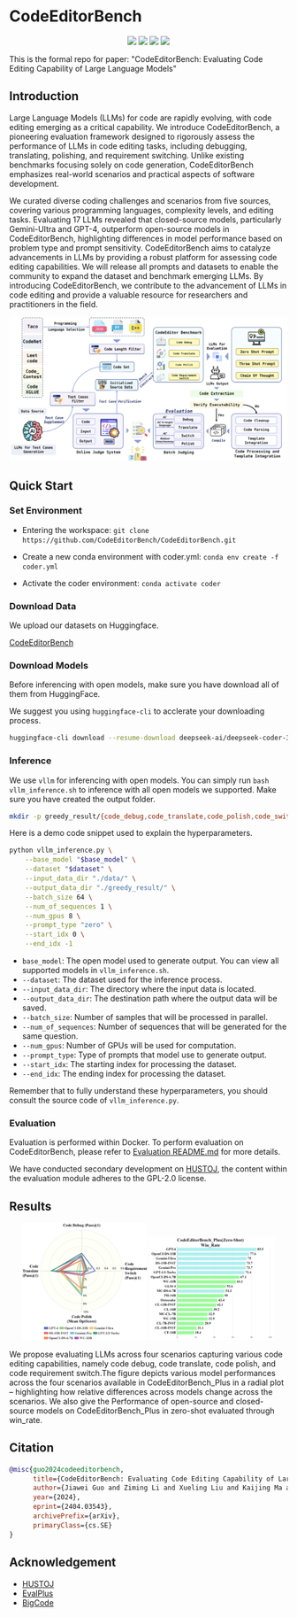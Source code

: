 # CodeEditorBench

<p align="center">
    <a href="https://codeeditorbench.github.io"><img src="https://img.shields.io/badge/🏠-Home Page-8A2BE2"></a>
    <a href="https://arxiv.org/pdf/2404.03543.pdf"><img src="https://img.shields.io/badge/Paper-Arxiv-red"></a>
    <a href="https://huggingface.co/datasets/m-a-p/CodeEditorBench"><img src="https://img.shields.io/badge/🤗%20Hugging%20Face-CodeEditorBench-yellow"></a>
    <a href="https://github.com/CodeEditorBench/CodeEditorBench/blob/main/LICENSE"><img src="https://img.shields.io/badge/LICENSE-Apache--2.0-green"></a>
</p>

This is the formal repo for paper: "CodeEditorBench: Evaluating Code Editing Capability of Large Language Models"



## Introduction

Large Language Models (LLMs) for code are rapidly evolving, with code editing emerging as a critical capability. We introduce CodeEditorBench, a pioneering evaluation framework designed to rigorously assess the performance of LLMs in code editing tasks, including debugging, translating, polishing, and requirement switching. Unlike existing benchmarks focusing solely on code generation, CodeEditorBench emphasizes real-world scenarios and practical aspects of software development.

We curated diverse coding challenges and scenarios from five sources, covering various programming languages, complexity levels, and editing tasks. Evaluating 17 LLMs revealed that closed-source models, particularly Gemini-Ultra and GPT-4, outperform open-source models in CodeEditorBench, highlighting differences in model performance based on problem type and prompt sensitivity. CodeEditorBench aims to catalyze advancements in LLMs by providing a robust platform for assessing code editing capabilities. We will release all prompts and datasets to enable the community to expand the dataset and benchmark emerging LLMs. By introducing CodeEditorBench, we contribute to the advancement of LLMs in code editing and provide a valuable resource for researchers and practitioners in the field. 

<p align="center">
<img width="1000px" alt="CodeEditorBench" src="./mdPICs/tech_route.png">
</p>



## Quick Start

### Set Environment

- Entering the workspace: `git clone https://github.com/CodeEditorBench/CodeEditorBench.git`

- Create a new conda environment with coder.yml: `conda env create -f coder.yml`
- Activate the coder environment: `conda activate coder`

### Download Data

We upload our datasets on Huggingface.

[CodeEditorBench](https://huggingface.co/datasets/m-a-p/CodeEditorBench)

### Download Models

Before inferencing with open models, make sure you have download all of them from HuggingFace.

We suggest you using `huggingface-cli` to acclerate your downloading process.

```bash
huggingface-cli download --resume-download deepseek-ai/deepseek-coder-33b-instruct --local-dir ./model/deepseek-coder-33b-instruct
```

### Inference

We use `vllm` for inferencing with open models. You can simply run `bash vllm_inference.sh` to inference with all open models we supported. Make sure you have created the output folder.

```bash
mkdir -p greedy_result/{code_debug,code_translate,code_polish,code_switch}
```

Here is a demo code snippet used to explain the hyperparameters.

```bash
python vllm_inference.py \
    --base_model "$base_model" \
    --dataset "$dataset" \
    --input_data_dir "./data/" \
    --output_data_dir "./greedy_result/" \
    --batch_size 64 \
    --num_of_sequences 1 \
    --num_gpus 8 \
    --prompt_type "zero" \
    --start_idx 0 \
    --end_idx -1
```

- `base_model`: The open model used to generate output. You can view all supported models in `vllm_inference.sh`.
- `--dataset`: The dataset used for the inference process.
- `--input_data_dir`: The directory where the input data is located.
- `--output_data_dir`: The destination path where the output data will be saved.
- `--batch_size`: Number of samples that will be processed in parallel.
- `--num_of_sequences`: Number of sequences that will be generated for the same question.
- `--num_gpus`: Number of GPUs will be used for computation.
- `--prompt_type`: Type of prompts that model use to generate output.
- `--start_idx`: The starting index for processing the dataset.
- `--end_idx`: The ending index for processing the dataset.

Remember that to fully understand these hyperparameters, you should consult the source code of `vllm_inference.py`.

### Evaluation

Evaluation is performed within Docker. To perform evaluation on CodeEditorBench, please refer to [Evaluation README.md](https://github.com/CodeEditorBench/CodeEditorBench/blob/main/evaluation/README.md) for more details.

We have conducted secondary development on [HUSTOJ](https://github.com/zhblue/hustoj), the content within the evaluation module adheres to the GPL-2.0 license.



## Results

<div style="text-align: center;">
    <img src="./mdPICs/Models-Zero Shot.png" class="result"
    width="45%" />
    <img src="./mdPICs/win_rate_zero.png" class="result"
    width="45%" />
</div>

We propose evaluating LLMs across four scenarios capturing various code editing capabilities, namely code debug, code translate, code polish, and code requirement switch.The figure depicts various model performances across the four scenarios available in CodeEditorBench\_Plus in a radial plot – highlighting how relative differences across models change across the scenarios. We also give the Performance of open-source and closed-source models on CodeEditorBench\_Plus in zero-shot evaluated through win\_rate.



## Citation

```bibtex
@misc{guo2024codeeditorbench,
      title={CodeEditorBench: Evaluating Code Editing Capability of Large Language Models}, 
      author={Jiawei Guo and Ziming Li and Xueling Liu and Kaijing Ma and Tianyu Zheng and Zhouliang Yu and Ding Pan and Yizhi LI and Ruibo Liu and Yue Wang and Shuyue Guo and Xingwei Qu and Xiang Yue and Ge Zhang and Wenhu Chen and Jie Fu},
      year={2024},
      eprint={2404.03543},
      archivePrefix={arXiv},
      primaryClass={cs.SE}
}
```



## Acknowledgement
- [HUSTOJ](https://github.com/zhblue/hustoj)
- [EvalPlus](https://github.com/evalplus/evalplus/tree/master)
- [BigCode](https://github.com/bigcode-project/bigcode-evaluation-harness)
